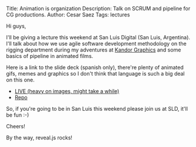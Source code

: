 Title: Animation is organization
Description: Talk on SCRUM and pipeline for CG productions.
Author: Cesar Saez
Tags: lectures

Hi guys,

I'll be giving a lecture this weekend at San Luis Digital (San Luis,
Argentina). I'll talk about how we use agile software development
methodology on the rigging department during my adventures at [Kandor
Graphics][1] and some basics of pipeline in animated films.

Here is a link to the slide deck (spanish only), there're plenty of
animated gifs, memes and graphics so I don't think that language is such
a big deal on this one.

* [LIVE (heavy on images, might take a while)][2]
* [Repo][3]

So, if you're going to be in San Luis this weekend please join us at
SLD, it'll be fun :-)

Cheers!

By the way, reveal.js rocks!

[1]: http://www.kandorgraphics.com/en
[2]: http://csaez.github.io/slides_anim
[3]: http://www.github.com/csaez/slides_anim